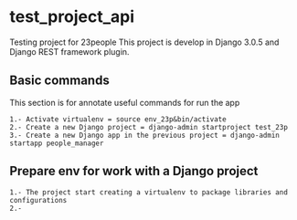 # test_project_api
Testing project for 23people
This project is develop in Django 3.0.5 and Django REST framework plugin.

## Basic commands
This section is for annotate useful commands for run the app

    1.- Activate virtualenv = source env_23p&bin/activate
    2.- Create a new Django project = django-admin startproject test_23p
    3.- Create a new Django app in the previous project = django-admin startapp people_manager

## Prepare env for work with a Django project

    1.- The project start creating a virtualenv to package libraries and configurations
    2.- 